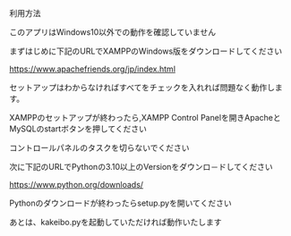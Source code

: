 利用方法

このアプリはWindows10以外での動作を確認していません

まずはじめに下記のURLでXAMPPのWindows版をダウンロードしてください

https://www.apachefriends.org/jp/index.html

セットアップはわからなければすべてをチェックを入れれば問題なく動作します。

XAMPPのセットアップが終わったら,XAMPP Control Panelを開きApacheとMySQLのstartボタンを押してください

コントロールパネルのタスクを切らないでください

次に下記のURLでPythonの3.10以上のVersionをダウンロ－ドしてください

https://www.python.org/downloads/

Pythonのダウンロードが終わったらsetup.pyを開いてください

あとは、kakeibo.pyを起動していただければ動作いたします

